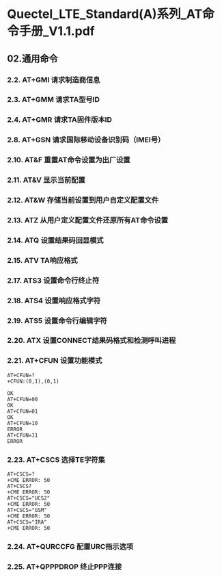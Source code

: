 # Quectel_LTE_Standard(A)系列_AT命令手册_V1.1.pdf

## 02.通用命令

### 2.2. AT+GMI  请求制造商信息

### 2.3. AT+GMM  请求TA型号ID 

### 2.4. AT+GMR  请求TA固件版本ID 

### 2.8. AT+GSN  请求国际移动设备识别码（IMEI号） 

### 2.10. AT&F  重置AT命令设置为出厂设置

### 2.11. AT&V  显示当前配置

### 2.12. AT&W  存储当前设置到用户自定义配置文件

### 2.13. ATZ  从用户定义配置文件还原所有AT命令设置

### 2.14. ATQ  设置结果码回显模式 

### 2.15. ATV  TA响应格式

### 2.17. ATS3  设置命令行终止符

### 2.18. ATS4  设置响应格式字符

### 2.19. ATS5  设置命令行编辑字符

### 2.20. ATX  设置CONNECT结果码格式和检测呼叫进程 

### 2.21. AT+CFUN  设置功能模式

```
AT+CFUN=?
+CFUN:(0,1),(0,1)

OK
AT+CFUN=00
OK
AT+CFUN=01
OK
AT+CFUN=10
ERROR
AT+CFUN=11
ERROR

```

### 2.23. AT+CSCS  选择TE字符集

```
AT+CSCS=?
+CME ERROR: 50
AT+CSCS?
+CME ERROR: 50
AT+CSCS="UCS2"
+CME ERROR: 50
AT+CSCS="GSM"
+CME ERROR: 50
AT+CSCS="IRA"
+CME ERROR: 50

```

### 2.24. AT+QURCCFG  配置URC指示选项

### 2.25. AT+QPPPDROP  终止PPP连接
